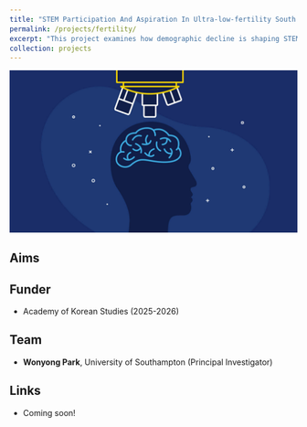 ```yaml
---
title: "STEM Participation And Aspiration In Ultra-low-fertility South Korea"
permalink: /projects/fertility/
excerpt: "This project examines how demographic decline is shaping STEM education in South Korean schools, and how it is affecting students’ opportunities in STEM fields. <br/><br/><img src='/images/bridge.jpg' width='400'>"
collection: projects
---
```


<img src='/images/korea1.jpg'>


## Aims


## Funder
* Academy of Korean Studies (2025-2026)

## Team
* **Wonyong Park**, University of Southampton (Principal Investigator)

## Links
* Coming soon!